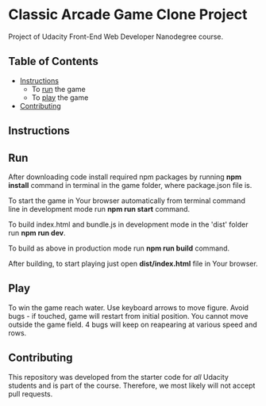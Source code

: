 # Classic Arcade Game Clone Project
Project of Udacity Front-End Web Developer Nanodegree course.

## Table of Contents

- [Instructions](#instructions)
    - To [run](#run) the game
    - To [play](#play) the game
- [Contributing](#contributing)

## Instructions
## Run
After downloading code install required npm packages by running **npm install** command in terminal in the game folder, where package.json file is.

To start the game in Your browser automatically from terminal command line in development mode run **npm run start** command.

To build index.html and bundle.js in development mode in the 'dist' folder run **npm run dev**.

To build as above in production mode run **npm run build** command.

After building, to start playing just open **dist/index.html** file in Your browser.

## Play
To win the game reach water.
Use keyboard arrows to move figure. Avoid bugs - if touched, game will restart from initial position.
You cannot move outside the game field. 4 bugs will keep on reapearing at various speed and rows.

## Contributing

This repository was developed from the starter code for _all_ Udacity students and is part of the course. Therefore, we most likely will not accept pull requests.
